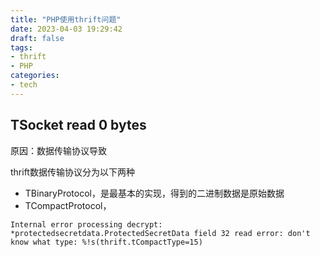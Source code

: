 ```yaml
---
title: "PHP使用thrift问题"
date: 2023-04-03 19:29:42
draft: false
tags:
- thrift
- PHP
categories:
- tech
---
```


## TSocket read 0 bytes

原因：数据传输协议导致

thrift数据传输协议分为以下两种

- TBinaryProtocol，是最基本的实现，得到的二进制数据是原始数据
- TCompactProtocol，

```
Internal error processing decrypt: *protectedsecretdata.ProtectedSecretData field 32 read error: don't know what type: %!s(thrift.tCompactType=15)
```


